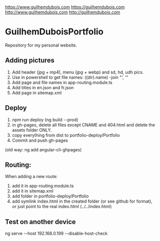 https://www.guilhemdubois.com
https://guilhemdubois.com
http://www.guilhemdubois.com
http://guilhemdubois.com

# GuilhemDuboisPortfolio
Repository for my personal website.

## Adding pictures
1. Add header (jpg + mp4), menu (jpg + webp) and sd, hd, udh pics.
1. Use in powershell to get file names: ((dir).name) -join "', '"
1. Add page and file names in app-routing.module.ts
1. Add titles in en.json and fr.json
1. Add page in sitemap.xml

## Deploy
1. npm run deploy (ng build --prod)
1. in gh-pages, delete all files except CNAME and 404.html and delete the assets folder ONLY.
1. copy everything from dist to portfolio-deploy/Portfolio
1. Commit and push gh-pages

(old way: ng add angular-cli-ghpages)
## Routing:
When adding a new route:
1. add it in app-routing.module.ts
1. add it in sitemap.xml
2. add folder in portfolio-deploy/Portfolio
1. add symlink index.html in the created folder (or see github for format), or just point to the real index.html (../../index.html)

## Test on another device
ng serve --host 192.168.0.199 --disable-host-check